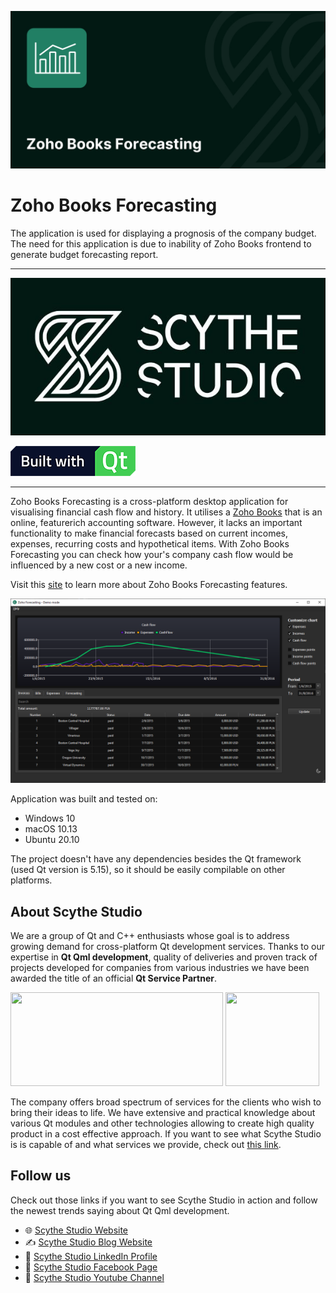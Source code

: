 ![Zoho Books Forecasting](./pictures/Zoho-Books-Forecasting.jpg)
# Zoho Books Forecasting

The application is used for displaying a prognosis of the company budget. The need for this application is due to inability of Zoho Books frontend to generate budget forecasting report.

---

[![Scythe Studio](./pictures/Main-SS-cropped.jpg)](https://scythe-studio.com)

[![Built with Qt](./pictures/built-with-qt.png)](https://qt.io)

---

Zoho Books Forecasting is a cross-platform desktop application for visualising financial cash flow and history. It utilises a [Zoho Books](https://www.zoho.com/books/api/v3/) that is an online, featurerich accounting software. However, it lacks an important functionality to make financial forecasts based on current incomes, expenses, recurring costs and hypothetical items. With Zoho Books Forecasting you can check how your's company cash flow would be influenced by a new cost or a new income.

Visit this [site](https://scythe-studio.com/en/projects/zoho-books-forecasting-qt-crossplatform-desktop-app) to learn more about Zoho Books Forecasting features.

![Zoho Books Forecasting](./pictures/screenshot.png)

Application was built and tested on:
- Windows 10
- macOS 10.13
- Ubuntu 20.10

The project doesn't have any dependencies besides the Qt framework (used Qt version is 5.15), so it should be easily compilable on other platforms.

## About Scythe Studio
We are a group of Qt and C++ enthusiasts whose goal is to address growing demand for cross-platform Qt development services. Thanks to our expertise in **Qt Qml development**, quality of deliveries and proven track of projects developed for companies from various industries we have been awarded the title of an official **Qt Service Partner**.

<span> 
<a href="https://scythe-studio.com"><img width="340" height="150" src="https://user-images.githubusercontent.com/45963332/221174257-c1e1a9d9-0efa-4b25-996b-4b364ccb325c.svg"></a>
<a href="https://clutch.co/profile/scythe-studio"><img height="150" width="150" src="https://user-images.githubusercontent.com/45963332/221174280-99b32a1d-7418-4a49-bcea-6927639cf557.png"></a>
</span>

The company offers broad spectrum of services for the clients who wish to bring their ideas to life. We have extensive and practical knowledge about various Qt modules and other technologies allowing to create high quality product in a cost effective approach. If you want to see what Scythe Studio is is capable of and what services we provide, check out [this link](https://scythe-studio.com/en/services).

## Follow us

Check out those links if you want to see Scythe Studio in action and follow the newest trends saying about Qt Qml development.

* 🌐 [Scythe Studio Website](https://scythe-studio.com/en/)
* ✍️  [Scythe Studio Blog Website](https://scythe-studio.com/en/blog)
* 👔 [Scythe Studio LinkedIn Profile](https://www.linkedin.com/company/scythestudio/mycompany/)
* 👔 [Scythe Studio Facebook Page](https://www.facebook.com/ScytheStudiio)
* 🎥 [Scythe Studio Youtube Channel](https://www.youtube.com/channel/UCf4OHosddUYcfmLuGU9e-SQ/featured)
